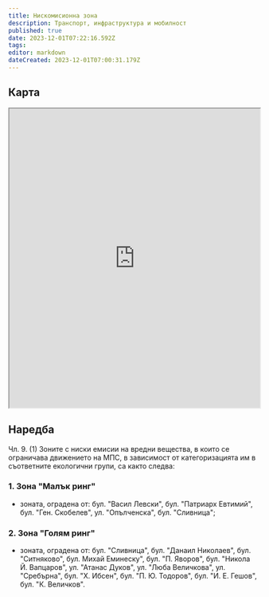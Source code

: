 ```yaml
---
title: Нискомисионна зона
description: Транспорт, инфраструктура и мобилност
published: true
date: 2023-12-01T07:22:16.592Z
tags: 
editor: markdown
dateCreated: 2023-12-01T07:00:31.179Z
---
```


## Карта
<iframe src="https://www.google.com/maps/d/u/1/embed?mid=1jpUWCDWKWitS0B4SUeu___edoA5j094&amp;ehbc=2E312F" width="100%" height="600"></iframe>

## Наредба
Чл. 9. (1) Зоните с ниски емисии на вредни вещества, в които се ограничава движението на МПС, в зависимост от категоризацията им в съответните екологични групи, са както следва:

### 1. Зона "Малък ринг"
- зоната, оградена от: бул. "Васил Левски", бул. "Патриарх Евтимий", бул. "Ген. Скобелев", ул. "Опълченска", бул. "Сливница";

### 2. Зона "Голям ринг"
- зоната, оградена от: бул. "Сливница", бул. "Данаил Николаев", бул. "Ситняково", бул. Михай Еминеску", бул. "П. Яворов", бул. "Никола Й. Вапцаров", ул. "Атанас Дуков", ул. "Люба Величкова", ул. "Сребърна", бул. "X. Ибсен", бул. "П. Ю. Тодоров", бул. "И. Е. Гешов", бул. "К. Величков".


